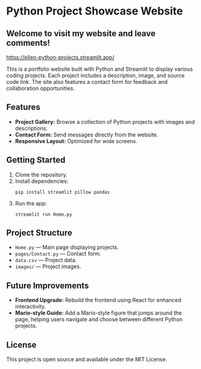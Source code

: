 # Python Project Showcase Website

## Welcome to visit my website and leave comments!
https://ellen-python-projects.streamlit.app/

This is a portfolio website built with Python and Streamlit to display various coding projects. Each project includes a description, image, and source code link. The site also features a contact form for feedback and collaboration opportunities.

## Features

- **Project Gallery:** Browse a collection of Python projects with images and descriptions.
- **Contact Form:** Send messages directly from the website.
- **Responsive Layout:** Optimized for wide screens.

## Getting Started

1. Clone the repository.
2. Install dependencies:
   ```
   pip install streamlit pillow pandas
   ```
3. Run the app:
   ```
   streamlit run Home.py
   ```

## Project Structure

- `Home.py` — Main page displaying projects.
- `pages/Contact.py` — Contact form.
- `data.csv` — Project data.
- `images/` — Project images.

## Future Improvements

- **Frontend Upgrade:** Rebuild the frontend using React for enhanced interactivity.
- **Mario-style Guide:** Add a Mario-style figure that jumps around the page, helping users navigate and choose between different Python projects.

## License

This project is open source and available under the MIT License.

